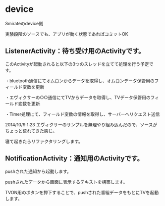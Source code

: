 device
======

Smirateのdevice側

実験段階のソースでも、アプリが動く状態であればコミットOK


ListenerActivity：待ち受け用のActivityです。
------

このActivityが起動されると以下の3つのスレッドを立てて処理を行う予定です。

・bluetooth通信にてオムロンからデータを取得し、オムロンデータ保管用のフィールド変数を更新

・エヴィクサーの○○通信にてTVからデータを取得し、TVデータ保管用のフィールド変数を更新

・Timer処理にて、フィールド変数の情報を取得し、サーバーへリクエスト送信


2014/10/9 1:23
エヴィクサーのサンプルを無理やり組み込んだので、ソースがちょっと荒れてきた感じ。

寝て起きたらリファクタリングします。

NotificationActivity：通知用のActivityです。
------

pushされた通知から起動します。

pushされたデータから画面に表示するテキストを構築します。

TVON用のボタンを押下することで、pushされた番組データをもとにTVを起動します。

